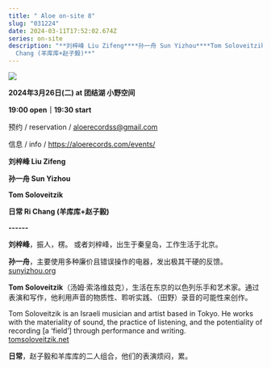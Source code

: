 ```yaml
---
title: " Aloe on-site 8"
slug: "031224"
date: 2024-03-11T17:52:02.674Z
series: on-site
description: "**刘梓峰 Liu Zifeng****孙一舟 Sun Yizhou****Tom Soloveitzik****日常 Ri
  Chang (羊库库+赵子毅)**"
---
```

![](/images/uploads/on-site-8-2-.jpg)

**2024年3月26日(二) at 团结湖 小野空间**

**19:00 open｜19:30 start**

预约 / reservation / [aloerecordss@gmail.com](mailto:aloerecordss@gmail.com)

信息 / info / <https://aloerecords.com/events/>

**刘梓峰 Liu Zifeng**

**孙一舟 Sun Yizhou**

**Tom Soloveitzik**

**日常 Ri Chang (羊库库+赵子毅)**

**\------**

**刘梓峰**，振人，楞。
或者刘梓峰，出生于秦皇岛，工作生活于北京。

**孙一舟**，主要使用多种廉价且错误操作的电器，发出极其干硬的反馈。[sunyizhou.org](sunyizhou.org)

**Tom Soloveitzik**（汤姆·索洛维兹克），生活在东京的以色列乐手和艺术家。通过表演和写作，他利用声音的物质性、聆听实践、（田野）录音的可能性来创作。

Tom Soloveitzik is an Israeli musician and artist based in Tokyo. He works with the materiality of sound, the practice of listening, and the potentiality of recording \[a ‘field’] through performance and writing.\
[tomsoloveitzik.net](https://www.tomsoloveitzik.net/)

**日常**，赵子毅和羊库库的二人组合，他们的表演烦闷，累。